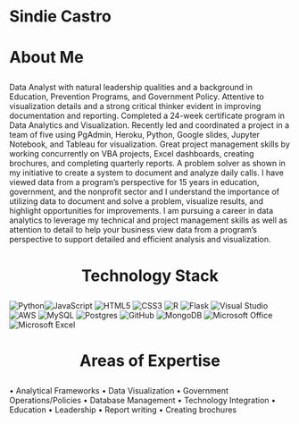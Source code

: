# Sindie Castro

<h1><p> About Me </p></h1>

Data Analyst with natural leadership qualities and a background in Education, Prevention Programs, and Government Policy. Attentive to visualization details and a strong critical thinker evident in improving documentation and reporting. Completed a 24-week certificate program in Data Analytics and Visualization. Recently led and coordinated a project in a team of five using PgAdmin, Heroku, Python, Google slides, Jupyter Notebook, and Tableau for visualization. Great project management skills by working concurrently on VBA projects, Excel dashboards, creating brochures, and completing quarterly reports. A problem solver as shown in my initiative to create a system to document and analyze daily calls. I have viewed data from a program’s perspective for 15 years in education, government, and the nonprofit sector and I understand the importance of utilizing data to document and solve a problem, visualize results, and highlight opportunities for improvements. I am pursuing a career in data analytics to leverage my technical and project management skills as well as attention to detail to help your business view data from a program’s perspective to support detailed and efficient analysis and visualization.

<h1> <p align="center"> Technology Stack </p></h1>

<img alt="Python" src="https://img.shields.io/badge/python-%2314354C.svg?style=for-the-badge&logo=python&logoColor=white"/><img alt="JavaScript" src="https://img.shields.io/badge/javascript-%23323330.svg?style=for-the-badge&logo=javascript&logoColor=%23F7DF1E"/>
<img alt="HTML5" src="https://img.shields.io/badge/html5-%23E34F26.svg?style=for-the-badge&logo=html5&logoColor=white"/>
<img alt="CSS3" src="https://img.shields.io/badge/css3-%231572B6.svg?style=for-the-badge&logo=css3&logoColor=white"/>
<img alt="R" src="https://img.shields.io/badge/r-%23276DC3.svg?style=for-the-badge&logo=r&logoColor=white"/>
<img alt="Flask" src="https://img.shields.io/badge/flask-%23000.svg?style=for-the-badge&logo=flask&logoColor=white"/>
<img alt="Visual Studio" src="https://img.shields.io/badge/VisualStudio-5C2D91.svg?style=for-the-badge&logo=visual-studio&logoColor=white"/>
<img alt="AWS" src="https://img.shields.io/badge/AWS-%23FF9900.svg?style=for-the-badge&logo=amazon-aws&logoColor=white"/>
<img alt="MySQL" src="https://img.shields.io/badge/mysql-%2300f.svg?style=for-the-badge&logo=mysql&logoColor=white"/>
<img alt="Postgres" src ="https://img.shields.io/badge/postgres-%23316192.svg?style=for-the-badge&logo=postgresql&logoColor=white"/>
<img alt="GitHub" src="https://img.shields.io/badge/github-%23121011.svg?style=for-the-badge&logo=github&logoColor=white"/>
<img alt="MongoDB" src ="https://img.shields.io/badge/MongoDB-%234ea94b.svg?style=for-the-badge&logo=mongodb&logoColor=white"/>
<img alt="Microsoft Office" src="https://img.shields.io/badge/Microsoft_Office-D83B01?style=for-the-badge&logo=microsoft-office&logoColor=white" />
<img alt="Microsoft Excel" src="https://img.shields.io/badge/Microsoft_Excel-217346?style=for-the-badge&logo=microsoft-excel&logoColor=white" />

<h1> <p align="center"> Areas of Expertise </p></h1>
•	Analytical Frameworks
•	Data Visualization
•	Government Operations/Policies	•	Database Management 
•	Technology Integration
•	Education 	•	Leadership
•	Report writing
•	Creating brochures
